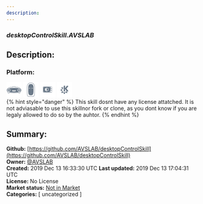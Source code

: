 ```yaml
---
description: 
---
```


### _desktopControlSkill.AVSLAB_  
## Description:  
  
### Platform:  
 ![Mark I](../.gitbook/assets/mark-1-icon.png)  ![Mark II](../.gitbook/assets/mark-2-icon.png)  ![Picroft](../.gitbook/assets/picroft-icon.png)  ![plasmoid](../.gitbook/assets/kde.png)   
{% hint style="danger" %}
This skill dosnt have any license attatched. It is not adviasable to use this skillnor fork or clone, as you dont know if you are legaly allowed to do so by the auhtor.
{% endhint %}
  
## Summary:  
**Github:** [https://github.com/AVSLAB/desktopControlSkill](https://github.com/AVSLAB/desktopControlSkill)  
**Owner:** [@AVSLAB](https://github.com/AVSLAB)  
**Created:** 2019 Dec 13 16:33:30 UTC  **Last updated:** 2019 Dec 13 17:04:31 UTC  
**License:** No License  
**Market status:** [Not in Market](https://market.mycroft.ai/skill/)  
**Categories:** [ uncategorized ]   
